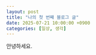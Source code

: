 ```yaml
---
layout: post
title: "나의 첫 번째 블로그 글"
date: 2025-07-21 10:00:00 +0900
categories: [일상, 생각]
---
```


안녕하세요.
